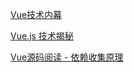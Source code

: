 [Vue技术内幕](http://caibaojian.com/vue-design/art/1start-learn.html)

[Vue.js 技术揭秘](https://ustbhuangyi.github.io/vue-analysis/)

[Vue源码阅读 - 依赖收集原理](https://segmentfault.com/a/1190000015562213)